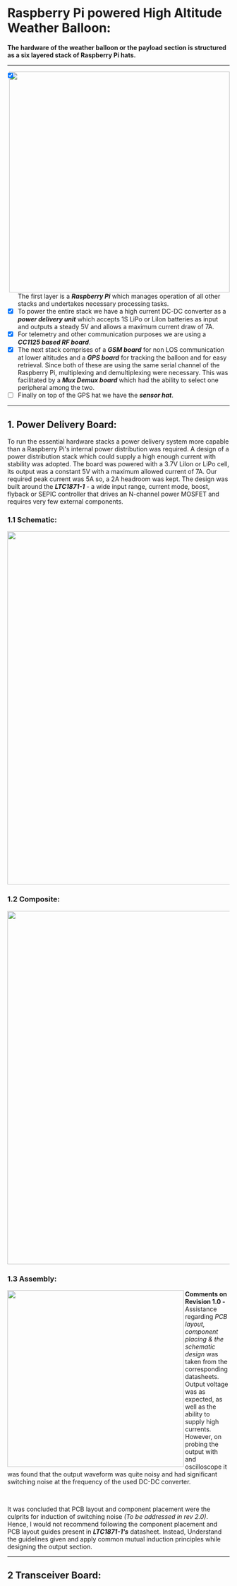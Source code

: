 # Raspberry Pi powered High Altitude Weather Balloon:

**The hardware of the weather balloon or the payload section is structured as a six layered stack of Raspberry Pi hats.**

---

<img align="right" width="500" src="https://github.com/MonkHelios/RaspBerry-Pi-High-Altitude-Weather-Balloon-Hardware/blob/master/Payload/Pictures/InkedLRM_EXPORT_825743803905478_20190919_195242457_LI.jpg">

- [x] The first layer is a _**Raspberry Pi**_ which manages operation of all other stacks and undertakes necessary processing tasks.
- [x] To power the entire stack we have a high current DC-DC converter as a _**power delivery unit**_ which accepts 1S LiPo or LiIon batteries as input and outputs a steady 5V and allows a maximum current draw of 7A.
- [x] For telemetry and other communication purposes we are using a _**CC1125 based RF board**_.
- [x] The next stack comprises of a _**GSM board**_ for non LOS communication at lower altitudes and a _**GPS board**_ for tracking the balloon and for easy retrieval. Since both of these are using the same serial channel of the Raspberry Pi, multiplexing and demultiplexing were necessary. This was facilitated by a _**Mux Demux board**_ which had the ability to select one peripheral among the two.
- [ ] Finally on top of the GPS hat we have the _**sensor hat**_.

---

## 1. Power Delivery Board:

To run the essential hardware stacks a power delivery system more capable than a Raspberry Pi's internal power distribution was required. A design of a power distribution stack which could supply a high enough current with stability was adopted. The board was powered with a 3.7V LiIon or LiPo cell, its output was a constant 5V with a maximum allowed current of 7A. Our required peak current was 5A so, a 2A headroom was kept. The design was built around the _**LTC1871-1**_ - a wide input range, current mode, boost, flyback or SEPIC controller that drives an N-channel power MOSFET and requires very few external components.

### 1.1 Schematic:

<p align="center">
  <img width="800" src="https://github.com/MonkHelios/RaspBerry-Pi-High-Altitude-Weather-Balloon-Hardware/blob/master/Payload/Hardware/Power_(Pi_Po)/Schematics%2BDesigns/schematic.png">
</p>

### 1.2 Composite:

<p align="center">
  <img width="800" src="https://github.com/MonkHelios/RaspBerry-Pi-High-Altitude-Weather-Balloon-Hardware/blob/master/Payload/Hardware/Power_(Pi_Po)/Schematics%2BDesigns/composite.png">
</p>

### 1.3 Assembly:

<img align="left" width="400" src="https://github.com/MonkHelios/RaspBerry-Pi-High-Altitude-Weather-Balloon-Hardware/blob/master/Payload/Hardware/Power_(Pi_Po)/Schematics%2BDesigns/assembly.png">

**Comments on Revision 1.0 -** Assistance regarding _PCB layout, component placing & the schematic design_ was taken from the corresponding datasheets. Output voltage was as expected, as well as the ability to supply high currents. However, on probing the output with and oscilloscope it was found that the output waveform was quite noisy and had significant switching noise at the frequency of the used DC-DC converter. 

<br>

It was concluded that PCB layout and component placement were the culprits for induction of switching noise _(To be addressed in rev 2.0)_. Hence, I would not recommend following the component placement and PCB layout guides present in _**LTC1871-1's**_ datasheet. Instead, Understand the guidelines given and apply common mutual induction principles while designing the output section. 

---

## 2 Transceiver Board:

